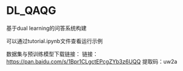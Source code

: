 # DL_QAQG
基于dual learning的问答系统构建

可以通过tutorial.ipynb文件查看运行示例

数据集与预训练模型下载链接：
链接：https://pan.baidu.com/s/1Bpr1CLgctEPcgZYb3z6UQQ 
提取码：uw2a 
